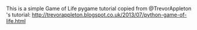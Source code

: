 This is a simple Game of Life pygame tutorial copied from @TrevorAppleton 's tutorial: http://trevorappleton.blogspot.co.uk/2013/07/python-game-of-life.html